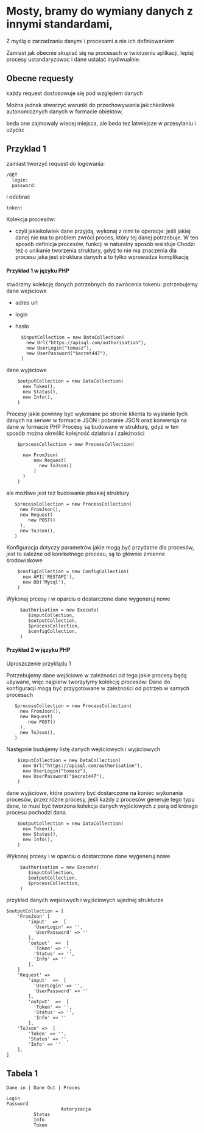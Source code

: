 # Mosty, bramy do wymiany danych z innymi standardami, 

Z myślą o zarzadzaniu danymi i procesami a nie ich definiowaniem


Zamiast jak obecnie skupiać się na procesach w twiorzeniu aplikacji, 
lepisj procesy ustandaryzowac i dane ustalać inydiwualnie.


## Obecne requesty

każdy request dostosowuje się pod względem danych

Można jednak stworzyć warunki do przechowywania jakichkoliwek autonomicznych danych w formacie obiektow,

beda one zajmowaly wiecej miejsca, ale beda tez latwiejsze w przesylaniu i uzyciu:



## Przyklad 1
zamiast tworzyć request do logowania:

    /GET
      login:
      password:

i odebrać 

    token: 


Kolekcja procesów:

- czyli jakiekolwiek dane przyjdą, wykonaj z nimi te operacje:
jeśli jakiej danej nie ma to problem zwróci proces, który tej danej potrzebuje.
W ten sposób definicja procesów, funkcji w naturalny sposób waliduje
Chodzi też o unikanie tworzenia struktury, gdyż to nie ma znaczenia dla procesu jaka jest struktura danych
a to tylko wprowadza komplikację


#### Przykład 1 w języku PHP

stwórzmy kolekcję danych potrzebnych do zwrócenia tokenu:
potrzebujemy dane wejściowe

+ adres url
+ login
+ hasło



        $inputCollection = new DataCollection(
          new Url("https://apisql.com/authorisation"),
          new UserLogin("tomasz"),
          new UserPassword("$ecret447"),
        )
        
dane wyjściowe        

        $outputCollection = new DataCollection(
          new Token(),
          new Status(),
          new Info(),
        )        

Procesy jakie powinny być wykonane po stronie klienta to wysłanie tych danych na serwer w formacie JSON i pobranie JSON oraz konwersja na dane w formacie PHP
Procesy są budowane w strukturę, gdyż w ten sposób można określić kolejność działania i zależności

        $processCollection = new ProcessCollection(
          
          new FromJson(
              new Request(
                new ToJson()
              )
          )                 
        )
        
ale możliwe jest też budowanie płaskiej struktury

       $processCollection = new ProcessCollection(
         new FromJson(),
         new Request(
            new POST()
         ),
         new ToJson(),
       )


Konfiguracja dotyczy parametrów jakie mogą być przydatne dla procesów, jest to zależne od konrketnego procesu,
są to głównie zmienne środowiskowe

        $configCollection = new ConfigCollection(
          new API('RESTAPI'),
          new DB('Mysql'),          
        )

Wykonaj prcesy i w oparciu o dostarczone dane wygeneruj nowe

         $authorisation = new Execute(
            $inputCollection,
            $outputCollection,
            $processCollection,
            $configCollection,           
         )
         
         

#### Przykład 2 w języku PHP

Uproszczenie przykłądu 1

Potrzebujemy dane wejściowe w zależności od tego jakie procesy będą używane, więc najpierw 
tworzyłymy kolekcję procesów:
Dane do konfiguracji mogą być przygotowane w zależności od potrzeb w samych procesach

       $processCollection = new ProcessCollection(
         new FromJson(),
         new Request(
            new POST()
         ),
         new ToJson(),
       )


Następnie budujemy listę danych wejściowych i wyjściowych

        $inputCollection = new DataCollection(
          new Url("https://apisql.com/authorisation"),
          new UserLogin("tomasz"),
          new UserPassword("$ecret447"),
        )
        
dane wyjściowe, które powinny być dostarczone na koniec wykonania procesów, przez różne procesy,
jeśli każdy z procesów generuje tego typu dane, to musi być tworzona kolekcja danych wyjściowych z parą od krórego procesu pochodzi dana.

        $outputCollection = new DataCollection(
          new Token(),
          new Status(),
          new Info(),
        )        

Wykonaj prcesy i w oparciu o dostarczone dane wygeneruj nowe

         $authorisation = new Execute(
            $inputCollection,
            $outputCollection,
            $processCollection,
         )         

przykład danych wejsiowych i wyjściowych wjednej strukturze

    $outputCollection = [
        'FromJson' [
            'input'  =>  [
              'UserLogin' => '',
              'UserPassword' => ''
            ],
            'output'  =>  [
              'Token' => '',
              'Status' => '',
              'Info' => ''
            ],
        ]
        'Request' =>  
            'input'  =>  [
              'UserLogin' => '',
              'UserPassword' => ''
            ],
            'output'  =>  [
              'Token' => '',
              'Status' => '',
              'Info' => ''
            ],
        'ToJson' =>  [
            'Token' => '',
            'Status' => '',
            'Info' => ''
        ],
    ]
    
    

## Tabela 1
    
        
    Dane in | Dane Out | Proces
    
    Login               
    Password                    
                        Autoryzacja
              Status
              Info
              Token
              
            
            
            

